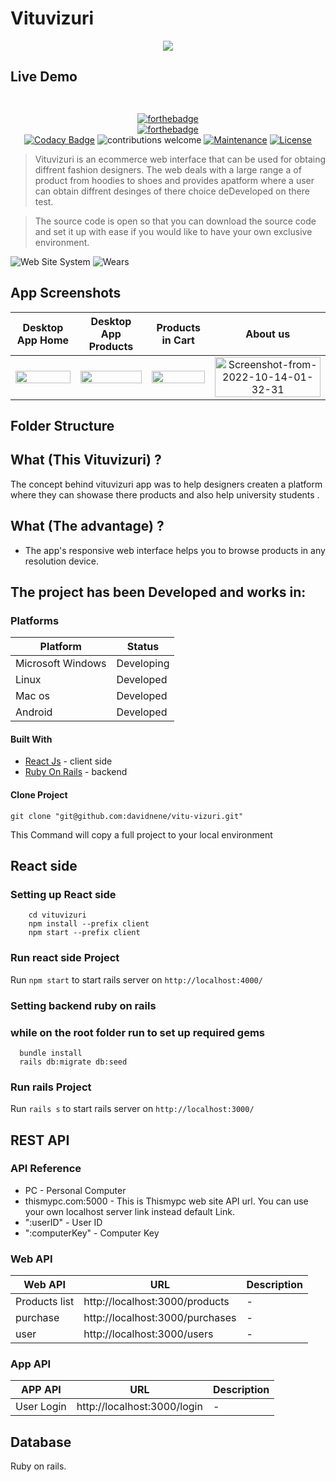 # Vituvizuri

<div align="center">
   <a href="https://github.com/davidnene/vitu-vizuri">
    <img src="https://i.ibb.co/K2Ks1WH/acdaaf3def5f4517b48390e0fcf2fb5d.png" />
    </a>
</div>

## Live Demo

```shell
    
```

<div align="center">

[![forthebadge](https://forthebadge.com/images/badges/made-with-ruby.svg)]()
<br />
[![forthebadge](https://forthebadge.com/images/badges/made-with-javascript.svg)]()
<br />
[![Codacy Badge](https://api.codacy.com/project/badge/Grade/5b677e607def4466b8084eb76be4f0d7)]()
![contributions welcome](https://img.shields.io/badge/contributions-welcome-brightgreen.svg?style=flat) [![Maintenance](https://img.shields.io/badge/Maintained%3F-yes-green.svg)]() [![License](https://img.shields.io/badge/License-Apache_2.0-blue.svg)](https://opensource.org/licenses/Apache-2.0)
</div>



> Vituvizuri is  an ecommerce  web interface that can be used for obtaing  diffrent fashion designers. The web deals with a large range a of product from hoodies to shoes and provides apatform where a user can obtain diffrent desinges of there choice deDeveloped on there test.

> The source code is open so that you can download the source code and set it up with ease if you would like to have your own exclusive environment.

![Web Site System](https://media.giphy.com/media/Qw4X3FPv7GxR0r3Lzvq/giphy.gif) ![Wears](https://media.giphy.com/media/cC9lYQyt5vJIbwhsJa/giphy.gif)

## App Screenshots

|                                                                                    Desktop App Home                                                                                  |                                                                                   Desktop App Products                                                                              |                                                                               Products in Cart                                                                                  |                                                                           About us                                                              |
| :--------------------------------------------------------------------------------------------------------------------------------------------------------------------------------------: | :----------------------------------------------------------------------------------------------------------------------------------------------------------------------------------: | :----------------------------------------------------------------------------------------------------------------------------------------------------------------------------------------: | :----------------------------------------------------------------------------------------------------------------------------------------------------------------------------------------: |
| <img src="https://i.ibb.co/Hg3QK9s/Screenshot-from-2022-10-14-01-32-04.png" title="" width="100%" crossorigin> | <img src="https://i.ibb.co/M1yQ9pt/Screenshot-from-2022-10-14-01-32-09.png" title="" width="100%" crossorigin> | <img src="https://i.ibb.co/xsVmdLm/Screenshot-from-2022-10-14-01-32-22.png" title="" width="100%" crossorigin> | <img src="https://i.ibb.co/VxScbxY/Screenshot-from-2022-10-14-01-32-14.png" alt="Screenshot-from-2022-10-14-01-32-31"  title="" width="100%" crossorigin> |


## Folder Structure
## What (This Vituvizuri) ?

The concept behind vituvizuri app was to help designers createn a platform 
where they can showase there products and also help university students  .


## What (The advantage) ?

- The app's responsive web interface helps you to browse products  in any resolution device.

## The project has been Developed and works in: 

### Platforms

| Platform          | Status     |
| ----------------- | ---------- |
| Microsoft Windows | Developing |
| Linux             | Developed  |
| Mac os            | Developed  |
| Android           | Developed  |


#### Built With

- [React Js](https://reactjs.org) - client side
- [Ruby On Rails](https://rubyonrails.org) - backend

#### Clone Project

```shell
git clone "git@github.com:davidnene/vitu-vizuri.git"
```

This Command will copy a full project to your local environment

## React side

### Setting up React side


```shell
    cd vituvizuri
    npm install --prefix client
    npm start --prefix client
```

### Run react side Project

Run `npm start` to start rails server on `http://localhost:4000/`

### Setting backend  ruby on rails

### while on the root folder run to set up required gems

```shell
  bundle install
  rails db:migrate db:seed
```
### Run rails Project

Run `rails s` to start rails server on `http://localhost:3000/`


## REST API

### API Reference

- PC - Personal Computer
- thismypc.com:5000 - This is Thismypc web site API url. You can use your own localhost server link instead default Link.
- ":userID" - User ID
- ":computerKey" - Computer Key

### Web API

| Web API                      | URL                                                 | Description |
| ---------------------------- | ----------------------------------------------------| ----------- |
| Products list                | http://localhost:3000/products                      | -           |
| purchase                     | http://localhost:3000/purchases                     | -           |
| user                         | http://localhost:3000/users                         | -           |
### App API

| APP API             | URL                                        | Description |
| ------------------- | ------------------------------------------ | ----------- |
| User Login          | http://localhost:3000/login                | -           |

## Database
Ruby on rails.
